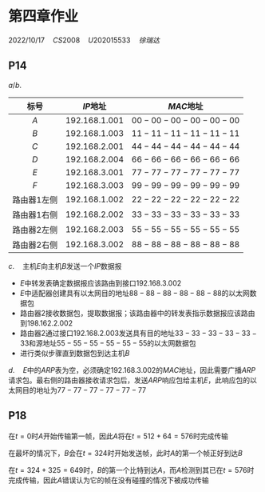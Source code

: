 # 第四章作业

$2022/10/17\quad CS2008\quad U202015533\quad 徐瑞达$

## P14

$a/b.\quad$

|     标号      |    $IP$地址     |      $MAC$地址      |
| :-----------: | :-------------: | :-----------------: |
|      $A$      | $192.168.1.001$ | $00-00-00-00-00-00$ |
|      $B$      | $192.168.1.003$ | $11-11-11-11-11-11$ |
|      $C$      | $192.168.2.001$ | $44-44-44-44-44-44$ |
|      $D$      | $192.168.2.004$ | $66-66-66-66-66-66$ |
|      $E$      | $192.168.3.001$ | $77-77-77-77-77-77$ |
|      $F$      | $192.168.3.003$ | $99-99-99-99-99-99$ |
| 路由器$1$左侧 | $192.168.1.002$ | $22-22-22-22-22-22$ |
| 路由器$1$右侧 | $192.168.2.002$ | $33-33-33-33-33-33$ |
| 路由器$2$左侧 | $192.168.2.003$ | $55-55-55-55-55-55$ |
| 路由器$2$右侧 | $192.168.3.002$ | $88-88-88-88-88-88$ |

$c.\quad$主机$E$向主机$B$发送一个$IP$数据报

- $E$中转发表确定数据报应该路由到接口$192.168.3.002$
- $E$中适配器创建具有以太网目的地址$88-88-88-88-88-88$的以太网数据包
- 路由器$2$接收数据包，提取数据报；该路由器中的转发表指示数据报应该路由到$198.162.2.002$
- 路由器$2$通过接口$192.168.2.003$发送具有目的地址$33-33-33-33-33-33$和源地址$55-55-55-55-55-55$的以太网数据包
- 进行类似步骤直到数据包到达主机$B$

$d.\quad$$E$中的$ARP$表为空，必须确定$192.168.3.002$的$MAC$地址，因此需要广播$ARP$请求包。最右侧的路由器接收请求包后，发送$ARP$响应包给主机$E$，此响应包的以太网目的地址为$77-77-77-77-77-77$

## P18

在$t=0$时$A$开始传输第一帧，因此$A$将在$t=512+64=576$时完成传输

在最坏的情况下，$B$会在$t=324$时开始发送帧，此时$A$的第⼀个帧正好到达$B$

在$t=324+325=649$时，$B$的第⼀个比特到达$A$，而$A$检测到其已在$t=576$时完成传输，因此$A$错误认为它的帧在没有碰撞的情况下被成功传输
